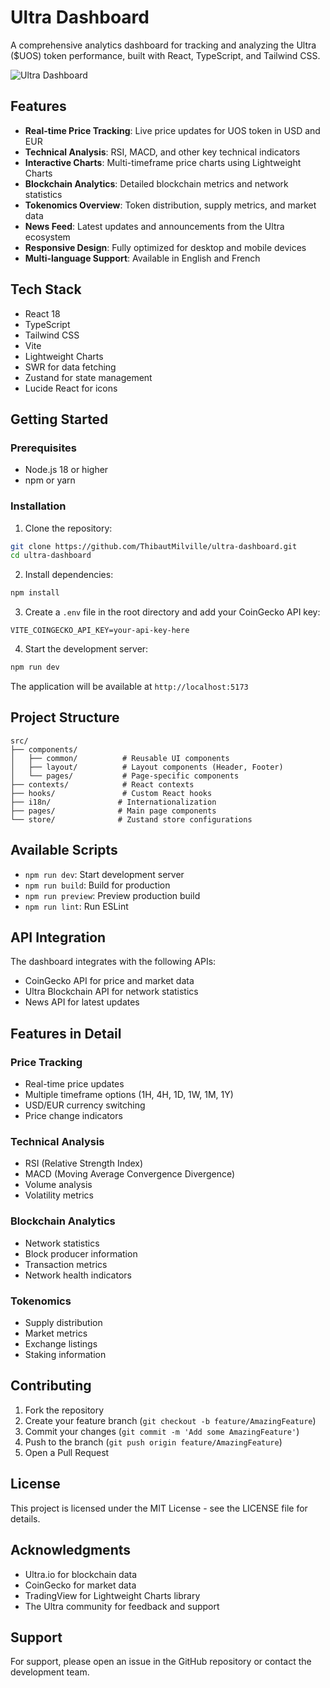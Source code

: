 # Ultra Dashboard

A comprehensive analytics dashboard for tracking and analyzing the Ultra ($UOS) token performance, built with React, TypeScript, and Tailwind CSS.

![Ultra Dashboard](https://assets.coingecko.com/coins/images/4480/small/Ultra.png)

## Features

- **Real-time Price Tracking**: Live price updates for UOS token in USD and EUR
- **Technical Analysis**: RSI, MACD, and other key technical indicators
- **Interactive Charts**: Multi-timeframe price charts using Lightweight Charts
- **Blockchain Analytics**: Detailed blockchain metrics and network statistics
- **Tokenomics Overview**: Token distribution, supply metrics, and market data
- **News Feed**: Latest updates and announcements from the Ultra ecosystem
- **Responsive Design**: Fully optimized for desktop and mobile devices
- **Multi-language Support**: Available in English and French

## Tech Stack

- React 18
- TypeScript
- Tailwind CSS
- Vite
- Lightweight Charts
- SWR for data fetching
- Zustand for state management
- Lucide React for icons

## Getting Started

### Prerequisites

- Node.js 18 or higher
- npm or yarn

### Installation

1. Clone the repository:
```bash
git clone https://github.com/ThibautMilville/ultra-dashboard.git
cd ultra-dashboard
```

2. Install dependencies:
```bash
npm install
```

3. Create a `.env` file in the root directory and add your CoinGecko API key:
```
VITE_COINGECKO_API_KEY=your-api-key-here
```

4. Start the development server:
```bash
npm run dev
```

The application will be available at `http://localhost:5173`

## Project Structure

```
src/
├── components/
│   ├── common/          # Reusable UI components
│   ├── layout/          # Layout components (Header, Footer)
│   └── pages/           # Page-specific components
├── contexts/            # React contexts
├── hooks/               # Custom React hooks
├── i18n/               # Internationalization
├── pages/              # Main page components
└── store/              # Zustand store configurations
```

## Available Scripts

- `npm run dev`: Start development server
- `npm run build`: Build for production
- `npm run preview`: Preview production build
- `npm run lint`: Run ESLint

## API Integration

The dashboard integrates with the following APIs:

- CoinGecko API for price and market data
- Ultra Blockchain API for network statistics
- News API for latest updates

## Features in Detail

### Price Tracking
- Real-time price updates
- Multiple timeframe options (1H, 4H, 1D, 1W, 1M, 1Y)
- USD/EUR currency switching
- Price change indicators

### Technical Analysis
- RSI (Relative Strength Index)
- MACD (Moving Average Convergence Divergence)
- Volume analysis
- Volatility metrics

### Blockchain Analytics
- Network statistics
- Block producer information
- Transaction metrics
- Network health indicators

### Tokenomics
- Supply distribution
- Market metrics
- Exchange listings
- Staking information

## Contributing

1. Fork the repository
2. Create your feature branch (`git checkout -b feature/AmazingFeature`)
3. Commit your changes (`git commit -m 'Add some AmazingFeature'`)
4. Push to the branch (`git push origin feature/AmazingFeature`)
5. Open a Pull Request

## License

This project is licensed under the MIT License - see the LICENSE file for details.

## Acknowledgments

- Ultra.io for blockchain data
- CoinGecko for market data
- TradingView for Lightweight Charts library
- The Ultra community for feedback and support

## Support

For support, please open an issue in the GitHub repository or contact the development team.
